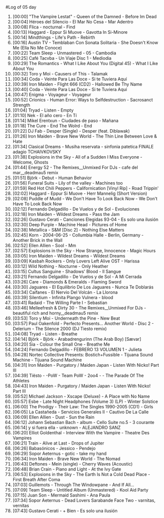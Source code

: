 #Log of 05 day

1. [00:00] "The Vampire Lestat" - Queen of the Damned - Before Im Dead
1. [00:04] Héroes del Silencio - El Mar No Cesa - Mar Adentro
1. [00:08] Flica - nocturnal - Find
1. [00:13] Haggard - Eppur Si Muove - Gavotta In Si-Minore
1. [00:14] Mindthings - Life's Path - Rebirth
1. [00:16] Austin TV - Temblaban Con Sonata Solitaria - She Doesn't Know Me (Ella No Me Conoce)
1. [00:22] Team Sleep - Unmastered - 05 - Cambodia
1. [00:25] Café Tacvba - Un Viaje Disc 1 - Mediodia
1. [00:29] The Romantics - What I Like About You (Digital 45) - What I Like About You
1. [00:32] Toro y Moi - Causers of This - Talamak
1. [00:34] Coda - Veinte Para Las Doce - Si te Tuviera Aquí
1. [00:39] Iron Maiden - Flight 666 (CD2) - Hallowed Be Thy Name
1. [00:40] Coda - Veinte Para Las Doce - Si te Tuviera Aquí
1. [00:47] Enigma - Voyageur - Voyageur
1. [00:52] Crionics - Human Error: Ways to Selfdestruction - Sacrosanct Strength
1. [01:04] Tryad - Listen - Empty
1. [01:10] Nek - El año cero - En Tí
1. [01:14] Mikel Erentxun - Ciudades de paso - Mañana
1. [01:18] The Cure - End The Wolrd - End
1. [01:22] DJ Fab - Desper (Single) - Desper (feat. Diblawak)
1. [01:26] Iron Maiden - Brave New World - The Thin Line Between Love & Hate
1. [01:34] Clasical Dreams - Musiha reservata - sinfonia patetica FINALE adagio TCHAIVKOVSKY
1. [01:38] Explosions in the Sky - All of a Sudden I Miss Everyone - Welcome, Ghosts
1. [01:44] Energy 52 - The Remixes__Unmixed For DJs - cafe del mar__deadmau5 remix
1. [01:51] Björk - Debut - Human Behavior
1. [01:56] Funeral Suits - Lily of the valley - Machines too
1. [01:59] Red Hot Chili Peppers - Californication [Vinyl Rip] - Road Trippin'
1. [02:02] Haggard - Eppur Si Muove - Herr Mannelig (Short Version)
1. [02:08] Puddle of Mudd - We Don't Have To Look Back Now - We Don't Have To Look Back Now
1. [02:12] Fernando Delgadillo - De Vuelos y de Sol - Evoluciones
1. [02:18] Iron Maiden - Wildest Dreams - Pass the Jam
1. [02:26] Gustavo Cerati - Canciones Elegidas 93-04 - Es solo una ilusión
1. [02:30] Deep Purple - Machine Head - Pictures of Home
1. [02:38] Metallica - S&M [Disc 2] - Nothing Else Matters
1. [02:45] Korn - 2004-06-25 - Collumbia Halle - Berlin, Germany - Another Brick in the Wall
1. [02:52] Ellen Allien - Sool - Mm
1. [02:57] Explosions in the Sky - How Strange, Innocence - Magic Hours
1. [03:05] Iron Maiden - Wildest Dreams - Wildest Dreams
1. [03:09] Kasbah Rockers - Only Lovers Left Alive OST - Harissa
1. [03:12] Wild Nothing - Nocturne - Only Heather
1. [03:15] Cultus Sanguine - Shadows' Blood - Il Sangue
1. [03:21] Fernando Delgadillo - De Vuelos y de Sol - A Mi Cerrada
1. [03:26] Care - Diamonds & Emeralds - Flaming Sword
1. [03:30] Jaguares - El Equilibrio De Los Jaguares - Nunca Te Doblarás
1. [03:34] Caifanes - El Nervio Del Volcán - La Llorona
1. [03:39] Silentium - Infinita Plango Vulnera - blood
1. [03:41] Radaid - The Willing Parte I - Sebastian
1. [03:46] Melleefresh & Dirty 30 - The Remixes__Unmixed For DJs - beautiful rich and horny__deadmau5 remix
1. [03:53] Toro y Moi - Underneath the Pine - New Beat
1. [03:57] Paul Oakenfold - Perfecto Presents... Another World - Disc 2 - Delerium - The Silence 2000 (DJ Tiesto remix)
1. [04:08] Tryad - Listen - Breathe
1. [04:14] Björk - Björk - Arabadrengurinn (The Arab Boy) [Sævar]
1. [04:20] Sia - Colour the Small One - Breathe Me
1. [04:24] Fernando Delgadillo - FEBRERO 13 VOLUMEN 1 - Julieta
1. [04:28] Nortec Collective Presents: Bostich+Fussible - Tijuana Sound Machine - Tijuana Sound Machine
1. [04:31] Iron Maiden - Purgatory / Maiden Japan - Listen With Nicko! Part III
1. [04:39] Tiësto - -PoW - Team PoW - 2oo4 - - The Parade Of The Athletes
1. [04:43] Iron Maiden - Purgatory / Maiden Japan - Listen With Nicko! Part III
1. [05:52] Michael Jackson - Xscape (Deluxe) - A Place with No Name
1. [05:57] Esbe - Late Night Headphones (Volume 3) (LP) - Winter Solstice
1. [06:00] The Prodigy - Their Law: The Singles 1990-2005 (CD1) - Girls
1. [06:05] La Castañeda - Servicios Generales II - Cautivo De La Calle
1. [06:09] Ellen Allien - Dust - Sun the Rain
1. [06:12] Johann Sebastian Bach - album - Cello Suite no.5 - 3 courante
1. [06:14] y si fuera ella - unknown - ALEJANDRO SANZ
1. [06:20] Elliot Goldenthal - Interview With the Vampire - Theatre Des Vampires
1. [06:21] Train - Alive at Last - Drops of Jupiter
1. [06:26] Babasónicos - Jessico - Pendejo
1. [06:29] Sopor Aeternus - gotic - take my hand
1. [06:34] Iron Maiden - Brave New World - The Nomad
1. [06:43] Deftones - Mein (single) - Cherry Waves (Acoustic)
1. [06:48] Brian Crain - Piano and Light - At the Ivy Gate
1. [06:53] Explosions in the Sky - The Earth Is Not a Cold Dead Place - First Breath After Coma
1. [07:03] Guillemots - Through The Windowpane - And If All...
1. [07:09] Team Sleep - Untitled Album (Unmastered) - Kool Aid Party
1. [07:15] Juan Son - Mermaid Sashimi - Ana Paula
1. [07:34] Sopor Aeternus - Dead Lovers Sarabande Face Two - varnitas, vernitas
1. [07:43] Gustavo Cerati - + Bien - Es solo una ilusión
